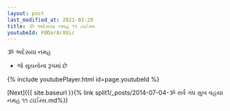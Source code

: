 ```yaml
---
layout: post
last_modified_at: 2021-03-29
title: ૐ અદેસયા નમહ ૧૧ ટાઈમ્સ
youtubeId: F0DorArXUic
---
```

 
 
 ૐ અદેસયા નમહ  
 
 -  જે સૂચનોના રૂપમાં છે 
 
  
 
  
 
 
 
 
 
 


{% include youtubePlayer.html id=page.youtubeId %}
 
[Next]({{ site.baseurl }}{% link  split1/_posts/2014-07-04-ૐ સર્વ ગંધ સુખ વહયા નમહ ૧૧ ટાઈમ્સ.md%})
 
